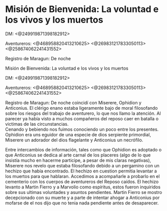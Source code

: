 # Misión de Bienvenida: La voluntad e los vivos y los muertos

DM: <@249919871398182912>  

Aventureros: <@468958820413210625> <@269831217833050113> <@258674062241431552> 

Registro de Maragun:
De noche

Misión de Bienvenida: La voluntad e los vivos y los muertos

DM: <@249919871398182912>  

Aventureros: <@468958820413210625> <@269831217833050113> <@258674062241431552> 

Registro de Maragun:
De noche coincidí con Miserere, Ophidion y Anticonius. El clérigo enano estaba ligeramente bajo de moral filosofando sobre los riesgos del trabajo de aventurero, lo que nos llamo la atención. Al parecer ya había visto a muchos compañeros del reposo caer en batalla o victimas de las circunstancias.  
Cenando y bebiendo nos fuimos conociendo un poco entre los presentes. Ophidion era uns eguidor de una especie de dios serpiente primordial, Miserere un adorador del dios flagelante y Anticonius un necrófilo.

Entre  intercambios de información, tales como que Ophidion es adoptado o que Anticonius se dedica al arte carnal de los placeres (algo de lo que insistía mucho en hacerme participe, a pesar de mis claras negativas), Miserere nos revelo que estaba filosofando debido a un pergamino con un hechizo que había encontrado. El hechizo en cuestion permitia levantar a los muertos para que hablaran.
Accedimos a acompañarle a probarlo en el cementerio con los cuerpos de aventureros del Reposo caídos. 
El hechizo levanto a Martin Fierro y a Marvolio como espíritus, estos fueron inquiridos sobre sus ultimas voluntades y asuntos pendientes. Martin Fierro se mostro decepcionado con su muerte y a parte de intentar ahogar a Anticonius por mofarse de el  nos dijo que no tenia nada pendiente antes de desaparecer.

